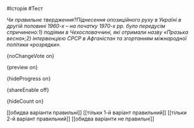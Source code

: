 #Історія #Тест

*Чи правильне твердження?Піднесення опозиційного руху в Україні в другій половині 1960-х – на початку 1970-х рр. було передусім спричинено:1) подіями в Чехословаччині, які отримали назву «Празька весна»;2) інтервенцією СРСР в Афганістан та згортанням міжнародної політики «розрядки».*

{noChangeVote on}

{preview on}

{hideProgress on}

{shareEnable off}

{hideCount on}

[[обидва варіанти правильні]]
[[тільки 1-й варіант правильний]]
[[тільки 2-й варіант правильний]]
[[обидва варіанти не правильні]]
